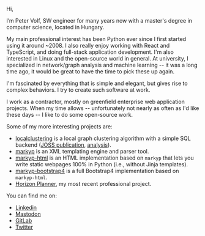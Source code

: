 Hi,

I’m Peter Volf, SW engineer for many years now with a master's degree in computer science, located in Hungary.

My main professional interest has been Python ever since I first started using it around ~2008. I also really enjoy working with React and TypeScript, and doing full-stack application development. I'm also interested in Linux and the open-source world in general. At university, I specialized in network/graph analysis and machine learning -- it was a long time ago, it would be great to have the time to pick these up again.

I'm fascinated by everything that is simple and elegant, but gives rise to complex behaviors. I try to create such software at work.

I work as a contractor, mostly on greenfield enterprise web application projects. When my time allows -- unfortunately not nearly as often as I'd like these days -- I like to do some open-source work.

Some of my more interesting projects are:
- [localclustering](https://github.com/volfpeter/localclustering) is a local graph clustering algorithm with a simple SQL backend ([JOSS publication](https://joss.theoj.org/papers/10.21105/joss.00960), [analysis](https://github.com/volfpeter/localclustering/blob/master/documents/Algorithm%20Analysis%20with%20the%20Spotify%20Related%20Artists%20Graph.ipynb)).
- [markyp](https://github.com/volfpeter/markyp) is an XML templating engine and parser tool.
- [markyp-html](https://github.com/volfpeter/markyp-html) is an HTML implementation based on `markyp` that lets you write static webpages 100% in Python (i.e., without Jinja templates).
- [markyp-bootstrap4](https://github.com/volfpeter/markyp-bootstrap4) is a full Bootstrap4 implementation based on `markyp-html`.
- [Horizon Planner](https://milinnovations.gitlab.io/horizon-developer-blog/), my most recent professional project.

You can find me on:
- [Linkedin](https://www.linkedin.com/in/volfpeter/)
- [Mastodon](https://mastodon.social/@volfpeter)
- [GitLab](https://gitlab.com/volfpeter)
- [Twitter](https://twitter.com/volfpeter)
